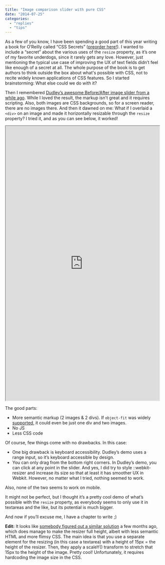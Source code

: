 ```yaml
---
title: "Image comparison slider with pure CSS"
date: "2014-07-25"
categories: 
  - "replies"
  - "tips"
---
```


As a few of you know, I have been spending a good part of this year writing a book for O’Reilly called “CSS Secrets” ([preorder here!](http://shop.oreilly.com/product/0636920031123.do)). I wanted to include a “secret” about the various uses of the `resize` property, as it’s one of my favorite underdogs, since it rarely gets any love. However, just mentioning the typical use case of improving the UX of text fields didn’t feel like enough of a secret at all. The whole purpose of the book is to get authors to think outside the box about what's possible with CSS, not to recite widely known applications of CSS features. So I started brainstorming: What else could we do with it?

Then I remembered [Dudley’s awesome Before/After image slider from a while ago](http://demosthenes.info/blog/819/A-Before-And-After-Image-Comparison-Slide-Control-in-HTML5). While I loved the result, the markup isn't great and it requires scripting. Also, both images are CSS backgrounds, so for a screen reader, there are no images there. And then it dawned on me: What if I overlaid a `<div>` on an image and made it horizontally resizable through the `resize` property? I tried it, and as you can see below, it worked!

<iframe src="https://dabblet.com/gist/25fa1985bb9f1633c86e" width="100%" height="900"></iframe>

The good parts:

- More semantic markup (2 images & 2 divs). If `object-fit` was widely [supported](http://caniuse.com/#feat=object-fit), it could even be just one div and two images.
- No JS
- Less CSS code

Of course, few things come with no drawbacks. In this case:

- One big drawback is keyboard accessibility. Dudley’s demo uses a range input, so it’s keyboard accessible by design.
- You can only drag from the bottom right corners. In Dudley’s demo, you can click at any point in the slider. And yes, I did try to style ::webkit-resizer and increase its size so that at least it has smoother UX in Webkit. However, no matter what I tried, nothing seemed to work.

Also, none of the two seems to work on mobile.

It might not be perfect, but I thought it’s a pretty cool demo of what’s possible with the `resize` property, as everybody seems to only use it in textareas and the like, but its potential is much bigger.

And now if you’ll excuse me, I have a chapter to write ;)

**Edit:** It looks like [somebody figured out a similar solution](http://codepen.io/Kseso/pen/dyeBL/) a few months ago, which does manage to make the resizer full height, albeit with less semantic HTML and more flimsy CSS. The main idea is that you use a separate element for the resizing (in this case a textarea) with a height of 15px = the height of the resizer. Then, they apply a scaleY() transform to stretch that 15px to the height of the image. Pretty cool! Unfortunately, it requires hardcoding the image size in the CSS.
